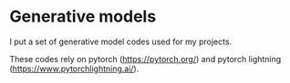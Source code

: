 # Generative models
I put a set of generative model codes used for my projects. 

These codes rely on pytorch (https://pytorch.org/) and pytorch lightning (https://www.pytorchlightning.ai/). 
